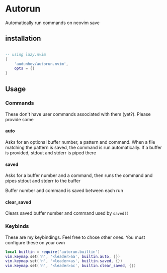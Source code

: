 # Autorun
Automatically run commands on neovim save

## installation

```lua

-- using lazy.nvim
{
    'audunhov/autorun.nvim',
    opts = {}
}

```

## Usage

### Commands

These don't have user commands associated with them (yet?). Please provide some

#### auto

Asks for an optional buffer number, a pattern and command. When a file matching the pattern is saved, the command is run automatically. If a buffer is provided, stdout and stderr is piped there

#### saved

Asks for a buffer number and a command, then runs the command and pipes stdout and stderr to the buffer

Buffer number and command is saved between each run

#### clear_saved

Clears saved buffer number and command used by `saved()`

### Keybinds

These are my keybindings. Feel free to chose other ones. You must configure these on your own

```lua
local builtin = require('autorun.builtin')
vim.keymap.set('n', '<leader>aa', builtin.auto, {})
vim.keymap.set('n', '<leader>as', builtin.saved, {})
vim.keymap.set('n', '<leader>ac', builtin.clear_saved, {})

```
